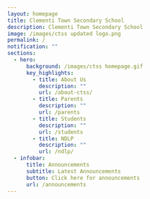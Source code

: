 ```yaml
---
layout: homepage
title: Clementi Town Secondary School
description: Clementi Town Secondary School
image: /images/ctss updated logo.png
permalink: /
notification: ""
sections:
  - hero:
      background: /images/ctss homepage.gif
      key_highlights:
        - title: About Us
          description: ""
          url: /about-ctss/
        - title: Parents
          description: ""
          url: /parents
        - title: Students
          description: ""
          url: /students
        - title: NDLP
          description: ""
          url: /ndlp/
  - infobar:
      title: Announcements
      subtitle: Latest Announcements
      button: Click here for announcements
      url: /announcements
---
```

